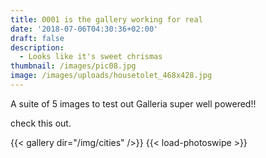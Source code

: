 ```yaml
---
title: 0001 is the gallery working for real
date: '2018-07-06T04:30:36+02:00'
draft: false
description:
  - Looks like it's sweet chrismas
thumbnail: /images/pic08.jpg
image: /images/uploads/housetolet_468x428.jpg
---
```

A suite of 5 images to test out Galleria super well powered!!

check this out.

{{< gallery dir="/img/cities" />}} {{< load-photoswipe >}}
